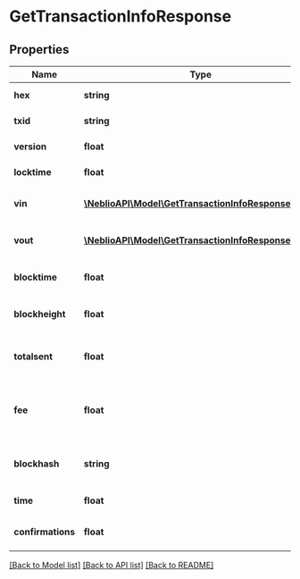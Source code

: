 # GetTransactionInfoResponse

## Properties
Name | Type | Description | Notes
------------ | ------------- | ------------- | -------------
**hex** | **string** | Transaction in raw hex | [optional] 
**txid** | **string** | TXID of transaction | [optional] 
**version** | **float** | Transaction version | [optional] 
**locktime** | **float** | Transaction locktime | [optional] 
**vin** | [**\NeblioAPI\Model\GetTransactionInfoResponseVin[]**](GetTransactionInfoResponseVin.md) | Array of transaction inputs | [optional] 
**vout** | [**\NeblioAPI\Model\GetTransactionInfoResponseVout[]**](GetTransactionInfoResponseVout.md) | Array of transaction outputs | [optional] 
**blocktime** | **float** | Block time of this transaction | [optional] 
**blockheight** | **float** | Block height of this transaction | [optional] 
**totalsent** | **float** | Total NEBL sent in this transaction in satoshis | [optional] 
**fee** | **float** | Total NEBL used as fee for this transcation in satoshis | [optional] 
**blockhash** | **string** | Hash of the block this transaction is in | [optional] 
**time** | **float** | Transaction time | [optional] 
**confirmations** | **float** | Number of transaction confirmations | [optional] 

[[Back to Model list]](../README.md#documentation-for-models) [[Back to API list]](../README.md#documentation-for-api-endpoints) [[Back to README]](../README.md)


